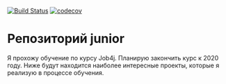 [![Build Status](https://travis-ci.org/Istern22/junior.svg?branch=master)](https://travis-ci.org/Istern22/junior)
[![codecov](https://codecov.io/gh/Istern22/junior/branch/master/graph/badge.svg)](https://codecov.io/gh/Istern22/junior)

# Репозиторий junior

Я прохожу обучение по курсу Job4j. Планирую закончить курс к 2020 году.
Ниже будут находится наиболее интересные проекты, которые я реализую в процессе обучения.
